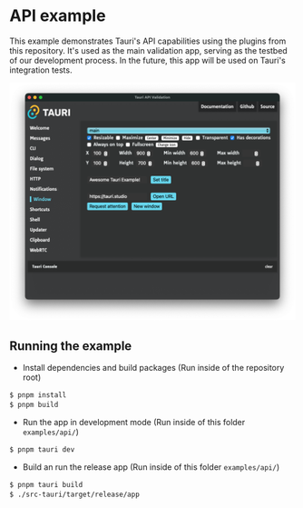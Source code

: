 # API example

This example demonstrates Tauri's API capabilities using the plugins from this repository. It's used as the main validation app, serving as the testbed of our development process.
In the future, this app will be used on Tauri's integration tests.

![App screenshot](./screenshot.png?raw=true)

## Running the example

- Install dependencies and build packages (Run inside of the repository root)
```bash
$ pnpm install
$ pnpm build
```

- Run the app in development mode (Run inside of this folder `examples/api/`)
```bash
$ pnpm tauri dev
```

- Build an run the release app (Run inside of this folder `examples/api/`)
```bash
$ pnpm tauri build
$ ./src-tauri/target/release/app
```
